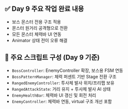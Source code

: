 ## ✅ Day 9 주요 작업 완료 내용

- 보스 몬스터 전용 구조 적용
- 몬스터 원거리 공격형으로 전환
- 모든 몬스터 체력바 UI 연동
- Animator 상태 전이 오류 해결

## 🔧 주요 스크립트 구성 (Day 9 기준)

- `BossController`: EnemyController 확장, 보스용 FSM 연동
- `BossPatternManager`: 체력 퍼센트 기반 Stage 전환 구조
- `RangedEnemyController`: 투사체 발사 위치/프리팹 보유
- `RangedAttackState`: 거리 유지 + 투사체 발사 AI 상태
- `EnemyHealthBar`: 체력바 UI 갱신 및 회전 처리
- `EnemyController`: 체력바 연동, virtual 구조 개선 포함

